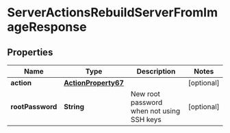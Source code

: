 

# ServerActionsRebuildServerFromImageResponse


## Properties

| Name | Type | Description | Notes |
|------------ | ------------- | ------------- | -------------|
|**action** | [**ActionProperty67**](ActionProperty67.md) |  |  [optional] |
|**rootPassword** | **String** | New root password when not using SSH keys |  [optional] |



